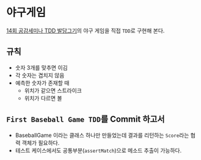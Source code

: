 # 야구게임

[14회 공감세미나 TDD 발담그기](https://www.youtube.com/watch?v=hFXkjZthuzU&index=4&list=PLqguNAnlRGuGmVpYsU8AFkwLrJp07fGX3)의
야구 게임을 직접 `TDD`로 구현해 본다.

## 규칙

- 숫자 3개를 맞추면 이김
- 각 숫자는 겹치지 않음
- 예측한 숫자가 존재할 때
    - 위치가 같으면 스트라이크
    - 위치가 다르면 볼
    
## `First Baseball Game TDD`를 Commit 하고서

- BaseballGame 이라는 클래스 하나만 만들었는데 결과를 리턴하는 `Score`라는 협력 객체가 필요하다.
- 테스트 케이스에서도 공통부분(`assertMatch`)으로 메소드 추출이 가능하다.
